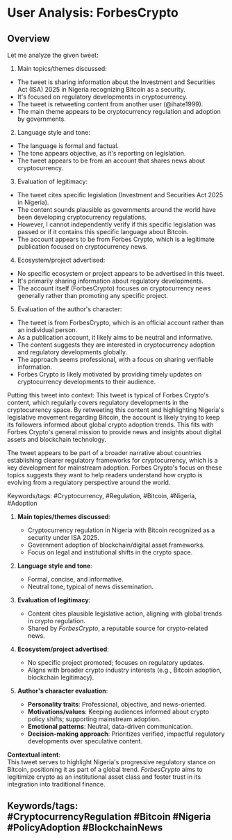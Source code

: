 # User Analysis: ForbesCrypto

## Overview

<think>
Let me analyze the given tweet:

1. Main topics/themes discussed:
- The tweet is sharing information about the Investment and Securities Act (ISA) 2025 in Nigeria recognizing Bitcoin as a security.
- It's focused on regulatory developments in cryptocurrency.
- The tweet is retweeting content from another user (@ihate1999).
- The main theme appears to be cryptocurrency regulation and adoption by governments.

2. Language style and tone:
- The language is formal and factual.
- The tone appears objective, as it's reporting on legislation.
- The tweet appears to be from an account that shares news about cryptocurrency.

3. Evaluation of legitimacy:
- The tweet cites specific legislation (Investment and Securities Act 2025 in Nigeria).
- The content sounds plausible as governments around the world have been developing cryptocurrency regulations.
- However, I cannot independently verify if this specific legislation was passed or if it contains this specific language about Bitcoin.
- The account appears to be from Forbes Crypto, which is a legitimate publication focused on cryptocurrency news.

4. Ecosystem/project advertised:
- No specific ecosystem or project appears to be advertised in this tweet.
- It's primarily sharing information about regulatory developments.
- The account itself (ForbesCrypto) focuses on cryptocurrency news generally rather than promoting any specific project.

5. Evaluation of the author's character:
- The tweet is from ForbesCrypto, which is an official account rather than an individual person.
- As a publication account, it likely aims to be neutral and informative.
- The content suggests they are interested in cryptocurrency adoption and regulatory developments globally.
- The approach seems professional, with a focus on sharing verifiable information.
- Forbes Crypto is likely motivated by providing timely updates on cryptocurrency developments to their audience.

Putting this tweet into context:
This tweet is typical of Forbes Crypto's content, which regularly covers regulatory developments in the cryptocurrency space. By retweeting this content and highlighting Nigeria's legislative movement regarding Bitcoin, the account is likely trying to keep its followers informed about global crypto adoption trends. This fits with Forbes Crypto's general mission to provide news and insights about digital assets and blockchain technology.

The tweet appears to be part of a broader narrative about countries establishing clearer regulatory frameworks for cryptocurrency, which is a key development for mainstream adoption. Forbes Crypto's focus on these topics suggests they want to help readers understand how crypto is evolving from a regulatory perspective around the world.

Keywords/tags:
#Cryptocurrency, #Regulation, #Bitcoin, #Nigeria, #Adoption
</think>

1. **Main topics/themes discussed**:  
   - Cryptocurrency regulation in Nigeria with Bitcoin recognized as a security under ISA 2025.  
   - Government adoption of blockchain/digital asset frameworks.  
   - Focus on legal and institutional shifts in the crypto space.  

2. **Language style and tone**:  
   - Formal, concise, and informative.  
   - Neutral tone, typical of news dissemination.  

3. **Evaluation of legitimacy**:  
   - Content cites plausible legislative action, aligning with global trends in crypto regulation.  
   - Shared by *ForbesCrypto*, a reputable source for crypto-related news.  

4. **Ecosystem/project advertised**:  
   - No specific project promoted; focuses on regulatory updates.  
   - Aligns with broader crypto industry interests (e.g., Bitcoin adoption, blockchain legitimacy).  

5. **Author's character evaluation**:  
   - **Personality traits**: Professional, objective, and news-oriented.  
   - **Motivations/values**: Keeping audiences informed about crypto policy shifts; supporting mainstream adoption.  
   - **Emotional patterns**: Neutral, data-driven communication.  
   - **Decision-making approach**: Prioritizes verified, impactful regulatory developments over speculative content.  

**Contextual intent**:  
This tweet serves to highlight Nigeria's progressive regulatory stance on Bitcoin, positioning it as part of a global trend. *ForbesCrypto* aims to legitimize crypto as an institutional asset class and foster trust in its integration into traditional finance.  

**Keywords/tags**:  
#CryptocurrencyRegulation #Bitcoin #Nigeria #PolicyAdoption #BlockchainNews
---
